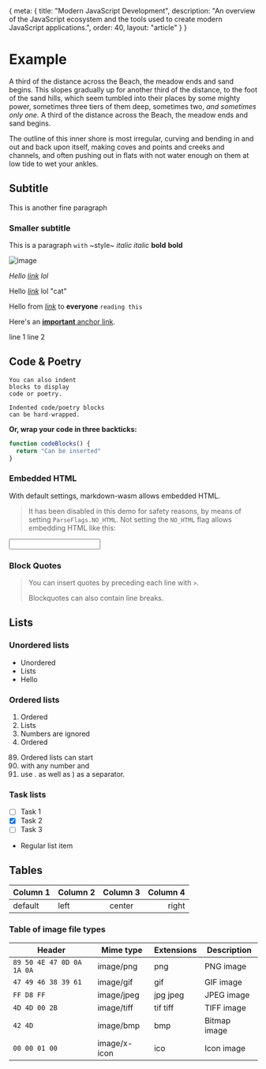 <route>
{
	meta: {
		title: "Modern JavaScript Development",
		description: "An overview of the JavaScript ecosystem and the tools used to create modern JavaScript applications.",
		order: 40,
		layout: "article"
	}
}
</route>

# Example

A third of the distance across the Beach, the meadow ends and sand begins. This slopes gradually up for another third of the distance, to the foot of the sand hills, which seem tumbled into their places by some mighty power, sometimes three tiers of them deep, sometimes two, _and sometimes only one._ A third of the distance across the Beach, the meadow ends and sand begins.

The outline of this inner shore is most irregular, curving and bending in and out and back upon itself, making coves and points and creeks and channels, and often pushing out in flats with not water enough on them at low tide to wet your ankles.

## Subtitle

This is another fine paragraph

### Smaller subtitle

This is a paragraph `with` ~style~ *italic* _italic_ **bold** __bold__

![image](https://rsms.me/raster/examples/image1.jpg)

*Hello [link](https://rsms.me/) lol*

Hello [*link*](https://rsms.me/) lol "cat"

Hello from *[link](https://rsms.me/)* to __everyone__ `reading this`

Here's an [**important** anchor link](#example).

line 1
line 2

Code & Poetry
-------------

    You can also indent
    blocks to display
    code or poetry.

    Indented code/poetry blocks
    can be hard-wrapped.

**Or, wrap your code in three backticks:**

```js
function codeBlocks() {
  return "Can be inserted"
}
```


### Embedded HTML

With default settings, markdown-wasm allows embedded HTML.

> It has been disabled in this demo for safety reasons, by means of setting `ParseFlags.NO_HTML`.
> Not setting the `NO_HTML` flag allows embedding HTML like this:


<input type="text" class="bg-gray-800 border-gray-600 focus:ring-pink-600 focus:border-pink-600" />


### Block Quotes

> You can insert quotes by
> preceding each line with `>`.
>
> Blockquotes can also contain line
> breaks.


## Lists

### Unordered lists

- Unordered
- Lists
- Hello

### Ordered lists

1. Ordered
2. Lists
4. Numbers are ignored
1. Ordered

89) Ordered lists can start
90) with any number and
91) use . as well as ) as a separator.

### Task lists

- [ ] Task 1
- [x] Task 2
- [ ] Task 3
- Regular list item

## Tables

| Column 1 | Column 2 | Column 3 | Column 4 |
| -------- | :------- | :------: | -------: |
| default  | left     |  center  |    right |

### Table of image file types

| Header                    | Mime type    | Extensions | Description  |
| ------------------------- | ------------ | ---------- | ------------ |
| `89 50 4E 47 0D 0A 1A 0A` | image/png    | png        | PNG image    |
| `47 49 46 38 39 61`       | image/gif    | gif        | GIF image    |
| `FF D8 FF`                | image/jpeg   | jpg jpeg   | JPEG image   |
| `4D 4D 00 2B`             | image/tiff   | tif tiff   | TIFF image   |
| `42 4D`                   | image/bmp    | bmp        | Bitmap image |
| `00 00 01 00`             | image/x-icon | ico        | Icon image   |
